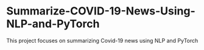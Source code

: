 # Summarize-COVID-19-News-Using-NLP-and-PyTorch
This project focuses on summarizing Covid-19 news using NLP and PyTorch
